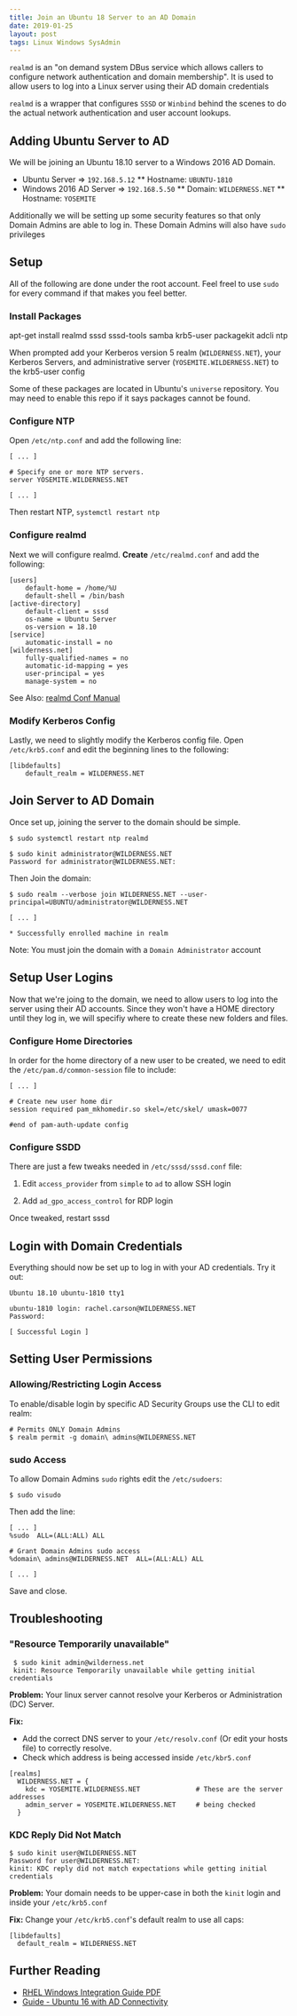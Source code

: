 ```yaml
---
title: Join an Ubuntu 18 Server to an AD Domain
date: 2019-01-25
layout: post
tags: Linux Windows SysAdmin
---
```


`realmd` is an "on demand system DBus service which allows callers to configure network authentication and domain membership".  It is used to allow users to log into a Linux server using their AD domain credentials

`realmd` is a wrapper that configures `SSSD` or `Winbind` behind the scenes to do the actual network authentication and user account lookups.


## Adding Ubuntu Server to AD

We will be joining an Ubuntu 18.10 server to a Windows 2016 AD Domain.

* Ubuntu Server => `192.168.5.12`
** Hostname: `UBUNTU-1810`
* Windows 2016 AD Server => `192.168.5.50`
** Domain: `WILDERNESS.NET`
** Hostname: `YOSEMITE`

Additionally we will be setting up some security features so that only Domain Admins are able to log in. These Domain Admins will also have `sudo` privileges 

## Setup

All of the following are done under the root account. Feel freel to use `sudo` for every command if that makes you feel better.

### Install Packages

 apt-get install realmd sssd sssd-tools samba krb5-user packagekit adcli ntp

When prompted add your Kerberos version 5 realm (`WILDERNESS.NET`), your Kerberos Servers, and administrative server (`YOSEMITE.WILDERNESS.NET`) to the krb5-user config

Some of these packages are located in Ubuntu's `universe` repository. You may need to enable this repo if it says packages cannot be found.

### Configure NTP

Open `/etc/ntp.conf` and add the following line:

```
[ ... ]

# Specify one or more NTP servers.
server YOSEMITE.WILDERNESS.NET

[ ... ]
```

Then restart NTP, `systemctl restart ntp`

### Configure realmd

Next we will configure realmd. __Create__ `/etc/realmd.conf` and add the following:

```
[users]
    default-home = /home/%U
    default-shell = /bin/bash
[active-directory]
    default-client = sssd
    os-name = Ubuntu Server
    os-version = 18.10
[service]
    automatic-install = no
[wilderness.net]
    fully-qualified-names = no
    automatic-id-mapping = yes
    user-principal = yes
    manage-system = no
```

See Also: [realmd Conf Manual](https://freedesktop.org/software/realmd/docs/realmd-conf.html)

### Modify Kerberos Config

Lastly, we need to slightly modify the Kerberos config file. Open `/etc/krb5.conf` and edit the beginning lines to the following:

```
[libdefaults]
    default_realm = WILDERNESS.NET
```

## Join Server to AD Domain

Once set up, joining the server to the domain should be simple.

```
$ sudo systemctl restart ntp realmd

$ sudo kinit administrator@WILDERNESS.NET
Password for administrator@WILDERNESS.NET:
```

Then Join the domain:

```
$ sudo realm --verbose join WILDERNESS.NET --user-principal=UBUNTU/administrator@WILDERNESS.NET

[ ... ]

* Successfully enrolled machine in realm
```

Note: You must join the domain with a `Domain Administrator` account


## Setup User Logins

Now that we're joing to the domain, we need to allow users to log into the server using their AD accounts. Since they won't have a HOME directory until they log in, we will specifiy where to create these new folders and files.

### Configure Home Directories

In order for the home directory of a new user to be created, we need to edit the `/etc/pam.d/common-session` file to include:

```
[ ... ]

# Create new user home dir
session required pam_mkhomedir.so skel=/etc/skel/ umask=0077

#end of pam-auth-update config
```

### Configure SSDD

There are just a few tweaks needed in `/etc/sssd/sssd.conf` file:

1. Edit `access_provider` from `simple` to `ad` to allow SSH login

2. Add `ad_gpo_access_control` for RDP login

Once tweaked, restart sssd


## Login with Domain Credentials

Everything should now be set up to log in with your AD credentials. Try it out:

```
Ubuntu 18.10 ubuntu-1810 tty1

ubuntu-1810 login: rachel.carson@WILDERNESS.NET
Password:

[ Successful Login ]
```


## Setting User Permissions

### Allowing/Restricting Login Access

To enable/disable login by specific AD Security Groups use the CLI to edit realm:

```
# Permits ONLY Domain Admins
$ realm permit -g domain\ admins@WILDERNESS.NET
```

### sudo Access

To allow Domain Admins `sudo` rights edit the `/etc/sudoers`:

```
$ sudo visudo
```

Then add the line:

```
[ ... ]
%sudo  ALL=(ALL:ALL) ALL

# Grant Domain Admins sudo access
%domain\ admins@WILDERNESS.NET  ALL=(ALL:ALL) ALL

[ ... ]
```

Save and close.

## Troubleshooting

### "Resource Temporarily unavailable"

```
 $ sudo kinit admin@wilderness.net
 kinit: Resource Temporarily unavailable while getting initial credentials
```

__Problem:__ Your linux server cannot resolve your Kerberos or Administration (DC) Server.

__Fix:__
* Add the correct DNS server to your `/etc/resolv.conf` (Or edit your hosts file) to correctly resolve.
* Check which address is being accessed inside `/etc/kbr5.conf`

```
[realms]
  WILDERNESS.NET = {
    kdc = YOSEMITE.WILDERNESS.NET              # These are the server addresses
    admin_server = YOSEMITE.WILDERNESS.NET     # being checked
  }
```

### KDC Reply Did Not Match

```
$ sudo kinit user@WILDERNESS.NET
Password for user@WILDERNESS.NET: 
kinit: KDC reply did not match expectations while getting initial credentials
```

__Problem:__ Your domain needs to be upper-case in both the `kinit` login and inside your `/etc/krb5.conf`

__Fix:__ Change your `/etc/krb5.conf`'s default realm to use all caps:

```
[libdefaults]
  default_realm = WILDERNESS.NET 
```

## Further Reading

* [RHEL Windows Integration Guide PDF](https://access.redhat.com/documentation/en-US/Red_Hat_Enterprise_Linux/7/pdf/Windows_Integration_Guide/Red_Hat_Enterprise_Linux-7-Windows_Integration_Guide-en-US.pdf)
* [Guide - Ubuntu 16 with AD Connectivity](http://ricktbaker.com/2017/11/08/ubuntu-16-with-active-directory-connectivity/)